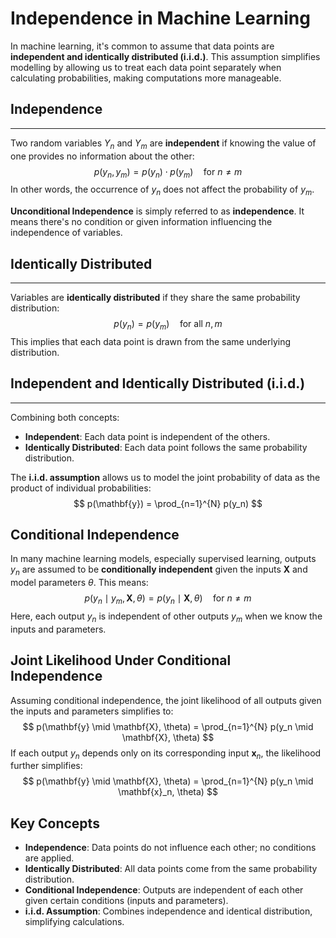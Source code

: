 # Independence in Machine Learning

In machine learning, it's common to assume that data points are **independent and identically distributed (i.i.d.)**. This assumption simplifies modelling by allowing us to treat each data point separately when calculating probabilities, making computations more manageable.

## Independence
---
Two random variables $Y_n$ and $Y_m$ are **independent** if knowing the value of one provides no information about the other:
$$
p(y_n, y_m) = p(y_n) \cdot p(y_m) \quad \text{for } n \neq m
$$
In other words, the occurrence of $y_n$ does not affect the probability of $y_m$.

**Unconditional Independence** is simply referred to as **independence**. It means there's no condition or given information influencing the independence of variables.

## Identically Distributed
---
Variables are **identically distributed** if they share the same probability distribution:
$$
p(y_n) = p(y_m) \quad \text{for all } n, m
$$
This implies that each data point is drawn from the same underlying distribution.

## Independent and Identically Distributed (i.i.d.)
---
Combining both concepts:

- **Independent**: Each data point is independent of the others.
- **Identically Distributed**: Each data point follows the same probability distribution.

The **i.i.d. assumption** allows us to model the joint probability of data as the product of individual probabilities:
$$
p(\mathbf{y}) = \prod_{n=1}^{N} p(y_n)
$$

## Conditional Independence

In many machine learning models, especially supervised learning, outputs $y_n$ are assumed to be **conditionally independent** given the inputs $\mathbf{X}$ and model parameters $\theta$. This means:
$$
p(y_n \mid y_m, \mathbf{X}, \theta) = p(y_n \mid \mathbf{X}, \theta) \quad \text{for } n \neq m
$$
Here, each output $y_n$ is independent of other outputs $y_m$ when we know the inputs and parameters.

## Joint Likelihood Under Conditional Independence

Assuming conditional independence, the joint likelihood of all outputs given the inputs and parameters simplifies to:
$$
p(\mathbf{y} \mid \mathbf{X}, \theta) = \prod_{n=1}^{N} p(y_n \mid \mathbf{X}, \theta)
$$
If each output $y_n$ depends only on its corresponding input $\mathbf{x}_n$, the likelihood further simplifies:
$$
p(\mathbf{y} \mid \mathbf{X}, \theta) = \prod_{n=1}^{N} p(y_n \mid \mathbf{x}_n, \theta)
$$

## Key Concepts

- **Independence**: Data points do not influence each other; no conditions are applied.
- **Identically Distributed**: All data points come from the same probability distribution.
- **Conditional Independence**: Outputs are independent of each other given certain conditions (inputs and parameters).
- **i.i.d. Assumption**: Combines independence and identical distribution, simplifying calculations.
